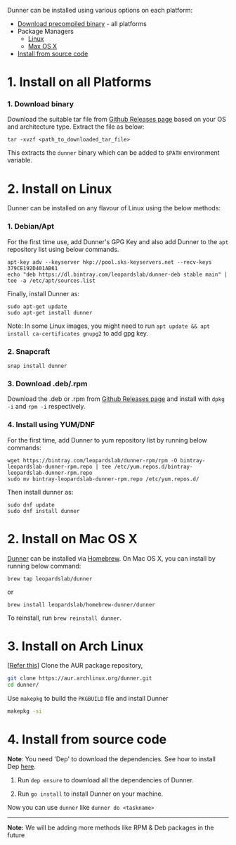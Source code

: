 Dunner can be installed using various options on each platform:

* [Download precompiled binary](https://github.com/leopardslab/dunner/wiki/Installation-Guide/_edit#1-install-on-all-platforms) - all platforms
* Package Managers
  - [Linux](https://github.com/leopardslab/dunner/wiki/Installation-Guide/_edit#2-install-on-linux)
  - [Max OS X](https://github.com/leopardslab/dunner/wiki/Installation-Guide/_edit#2-install-on-mac-os-x)
* [Install from source code](https://github.com/leopardslab/dunner/wiki/Installation-Guide#3-install-from-source-code)

# 1. Install on all Platforms

### 1. Download binary

Download the suitable tar file from [Github Releases page](https://github.com/leopardslab/Dunner/releases/) based on your OS and architecture type. 
Extract the file as below:
```
tar -xvzf <path_to_downloaded_tar_file>
```
This extracts the `dunner` binary which can be added to `$PATH` environment variable.

# 2. Install on Linux

Dunner can be installed on any flavour of Linux using the below methods:

### 1. Debian/Apt

For the first time use, add Dunner's GPG Key and also add Dunner to the `apt` repository list using below commands.
```
apt-key adv --keyserver hkp://pool.sks-keyservers.net --recv-keys 379CE192D401AB61
echo "deb https://dl.bintray.com/leopardslab/dunner-deb stable main" | tee -a /etc/apt/sources.list
```

Finally, install Dunner as:
```
sudo apt-get update
sudo apt-get install dunner
```

Note: In some Linux images, you might need to run `apt update && apt install ca-certificates gnupg2` to add gpg key.

### 2. Snapcraft

```
snap install dunner
```

### 3. Download .deb/.rpm
Download the .deb or .rpm from [Github Releases page](https://github.com/leopardslab/Dunner/releases/) and install with `dpkg -i` and `rpm -i` respectively.

### 4. Install using YUM/DNF

For the first time, add Dunner to yum repository list by running below commands:
```
wget https://bintray.com/leopardslab/dunner-rpm/rpm -O bintray-leopardslab-dunner-rpm.repo | tee /etc/yum.repos.d/bintray-leopardslab-dunner-rpm.repo
sudo mv bintray-leopardslab-dunner-rpm.repo /etc/yum.repos.d/
```

Then install dunner as:

```
sudo dnf update
sudo dnf install dunner
```

# 2. Install on Mac OS X
[Dunner](https://github.com/leopardslab/Dunner) can be installed via [Homebrew](https://brew.sh/). On Mac OS X, you can install by running below command:

```
brew tap leopardslab/dunner
```
or
```
brew install leopardslab/homebrew-dunner/dunner
```

To reinstall, run `brew reinstall dunner`.

# 3. Install on Arch Linux
[[Refer this](https://wiki.archlinux.org/index.php/Arch_User_Repository#Installing_packages)]
Clone the AUR package repository,
```bash
git clone https://aur.archlinux.org/dunner.git
cd dunner/
```
Use `makepkg` to build the `PKGBUILD` file and install Dunner
```bash
makepkg -si
```

# 4. Install from source code

**Note**: You need 'Dep' to download the dependencies. See how to install Dep [here](https://golang.github.io/dep/docs/installation.html).

1. Run `dep ensure` to download all the dependencies of Dunner.

2. Run `go install` to install Dunner on your machine.

Now you can use `dunner` like `dunner do <taskname>`

***

**Note:** We will be adding more methods like RPM & Deb packages in the future
